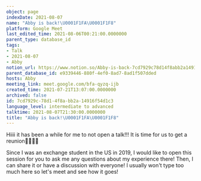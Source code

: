 ```yaml
---
object: page
indexDate: 2021-08-07
name: "Abby is back!\U0001F1FA\U0001F1F8"
platform: Google Meet
last_edited_time: 2021-08-06T00:21:00.0000000
parent_type: database_id
tags:
- Talk
- 2021-08-07
- Abby
notion_url: https://www.notion.so/Abby-is-back-7cd7929c78d14f8abb2a14916f54d1c3
parent_database_id: e9339446-880f-4ef0-8ad7-8ad1f507dded
hosts: Abby
meeting_link: meet.google.com/bfa-qyzq-ijb
created_time: 2021-07-21T13:07:00.0000000
archived: false
id: 7cd7929c-78d1-4f8a-bb2a-14916f54d1c3
language_level: intermediate to advanced
talktime: 2021-08-07T21:30:00.0000000
title: "Abby is back!\U0001F1FA\U0001F1F8"
---
```


Hiiii it has been a while for me to not open a talk!!!
It is time for us to get a reunion🥰🥰👌🏻

Since I was an exchange student in the US in 2019, I would like to open this session for you to ask me any questions about my experience there! Then, I can share it or have a discussion with everyone! I usually won't type too much here so let's meet and see how it goes!







